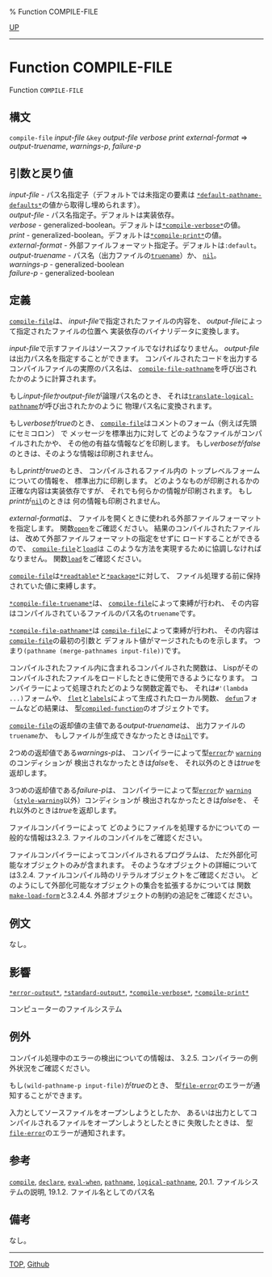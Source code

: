% Function COMPILE-FILE

[UP](24.2.html)  

---

# Function **COMPILE-FILE**


Function `COMPILE-FILE`


## 構文

`compile-file` *input-file*
 `&key` *output-file* *verbose* *print* *external-format*
 => *output-truename*, *warnings-p*, *failure-p*


## 引数と戻り値

*input-file* - パス名指定子（デフォルトでは未指定の要素は
[`*default-pathname-defaults*`](19.4.default-pathname-defaults.html)の値から取得し埋められます）。  
*output-file* - パス名指定子。デフォルトは実装依存。  
*verbose* - generalized-boolean。デフォルトは[`*compile-verbose*`](24.2.compile-print.html)の値。  
*print* - generalized-boolean。デフォルトは[`*compile-print*`](24.2.compile-print.html)の値。  
*external-format* - 外部ファイルフォーマット指定子。デフォルトは`:default`。  
*output-truename* - パス名（出力ファイルの[`truename`](20.2.truename.html)）か、
[`nil`](5.3.nil-variable.html)。  
*warnings-p* - generalized-boolean  
*failure-p* - generalized-boolean


## 定義

[`compile-file`](24.2.compile-file.html)は、
*input-file*で指定されたファイルの内容を、
*output-file*によって指定されたファイルの位置へ
実装依存のバイナリデータに変換します。

*input-file*で示すファイルはソースファイルでなければなりません。
*output-file*は出力パス名を指定することができます。
コンパイルされたコードを出力する
コンパイルファイルの実際のパス名は、
[`compile-file-pathname`](24.2.compile-file-pathname.html)を呼び出されたかのように計算されます。

もし*input-file*か*output-file*が論理パス名のとき、
それは[`translate-logical-pathname`](19.4.translate-logical-pathname.html)が呼び出されたかのように
物理パス名に変換されます。

もし*verbose*が*true*のとき、
[`compile-file`](24.2.compile-file.html)はコメントのフォーム（例えば先頭にセミコロン） で
メッセージを標準出力に対して
どのようなファイルがコンパイルされたかや、
その他の有益な情報などを印刷します。
もし*verbose*が*false*のときは、そのような情報は印刷されません。

もし*print*が*true*のとき、
コンパイルされるファイル内の
トップレベルフォームについての情報を、
標準出力に印刷します。
どのようなものが印刷されるかの
正確な内容は実装依存ですが、
それでも何らかの情報が印刷されます。
もし*print*が[`nil`](5.3.nil-variable.html)のときは
何の情報も印刷されません。

*external-format*は、
ファイルを開くときに使われる外部ファイルフォーマットを指定します。
関数[`open`](21.2.open.html)をご確認ください。
結果のコンパイルされたファイルは、
改めて外部ファイルフォーマットの指定をせずに
ロードすることができるので、
[`compile-file`](24.2.compile-file.html)と[`load`](24.2.load.html)は
このような方法を実現するために協調しなければなりません。
関数[`load`](24.2.load.html)をご確認ください。

[`compile-file`](24.2.compile-file.html)は[`*readtable*`](23.2.readtable-variable.html)と[`*package*`](11.2.package-variable.html)に対して、
ファイル処理する前に保持されていた値に束縛します。

[`*compile-file-truename*`](24.2.compile-file-pathname-variable.html)は、
[`compile-file`](24.2.compile-file.html)によって束縛が行われ、
その内容はコンパイルされているファイルのパス名の`truename`です。

[`*compile-file-pathname*`](24.2.compile-file-pathname-variable.html)は
[`compile-file`](24.2.compile-file.html)によって束縛が行われ、
その内容は[`compile-file`](24.2.compile-file.html)の最初の引数と
デフォルト値がマージされたものを示します。
つまり`(pathname (merge-pathnames input-file))`です。

コンパイルされたファイル内に含まれるコンパイルされた関数は、
Lispがそのコンパイルされたファイルをロードしたときに使用できるようになります。
コンパイラーによって処理されたどのような関数定義でも、
それは`#'(lambda ...)`フォームや、
[`flet`](5.3.flet.html)と[`labels`](5.3.flet.html)によって生成されたローカル関数、
[`defun`](5.3.defun.html)フォームなどの結果は、
型[`compiled-function`](4.4.compiled-function.html)のオブジェクトです。

[`compile-file`](24.2.compile-file.html)の返却値の主値である*output-truename*は、
出力ファイルの`truename`か、
もしファイルが生成できなかったときは[`nil`](5.3.nil-variable.html)です。

2つめの返却値である*warnings-p*は、
コンパイラーによって型[`error`](9.2.error-condition.html)か
[`warning`](9.2.warning.html)のコンディションが
検出されなかったときは*false*を、
それ以外のときは*true*を返却します。

3つめの返却値である*failure-p*は、
コンパイラーによって型[`error`](9.2.error-condition.html)か
[`warning`](9.2.warning.html)（[`style-warning`](9.2.style-warning.html)以外）コンディションが
検出されなかったときは*false*を、
それ以外のときは*true*を返却します。

ファイルコンパイラーによって
どのようにファイルを処理するかについての
一般的な情報は3.2.3. ファイルのコンパイルをご確認ください。

ファイルコンパイラーによってコンパイルされるプログラムは、
ただ外部化可能なオブジェクトのみが含まれます。
そのようなオブジェクトの詳細については3.2.4. ファイルコンパイル時のリテラルオブジェクトをご確認ください。
どのようにして外部化可能なオブジェクトの集合を拡張するかについては
関数[`make-load-form`](7.7.make-load-form.html)と3.2.4.4. 外部オブジェクトの制約の追記をご確認ください。


## 例文

なし。


## 影響

[`*error-output*`](21.2.debug-io.html),
[`*standard-output*`](21.2.debug-io.html),
[`*compile-verbose*`](24.2.compile-print.html),
[`*compile-print*`](24.2.compile-print.html)

コンピューターのファイルシステム


## 例外

コンパイル処理中のエラーの検出についての情報は、
3.2.5. コンパイラーの例外状況をご確認ください。

もし`(wild-pathname-p input-file)`が*true*のとき、
型[`file-error`](20.2.file-error.html)のエラーが通知することができます。

入力としてソースファイルをオープンしようとしたか、
あるいは出力としてコンパイルされるファイルをオープンしようとしたときに
失敗したときは、
型[`file-error`](20.2.file-error.html)のエラーが通知されます。


## 参考

[`compile`](3.8.compile.html),
[`declare`](3.8.declare.html),
[`eval-when`](3.8.eval-when.html),
[`pathname`](19.4.pathname-system-class.html),
[`logical-pathname`](19.4.logical-pathname-system-class.html),
20.1. ファイルシステムの説明,
19.1.2. ファイル名としてのパス名


## 備考

なし。


---
[TOP](index.html),  [Github](https://github.com/nptcl/npt-japanese)

